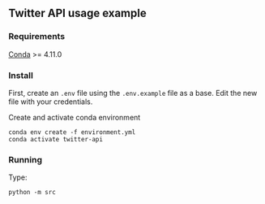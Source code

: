 ## Twitter API usage example

### Requirements
[Conda](https://docs.conda.io/projects/conda/en/latest/commands/install.html) >= 4.11.0

### Install
First, create an `.env` file using the `.env.example` file as a base. Edit the new file with your credentials.

Create and activate conda environment
```
conda env create -f environment.yml
conda activate twitter-api
```

### Running
Type:
```
python -m src
```
